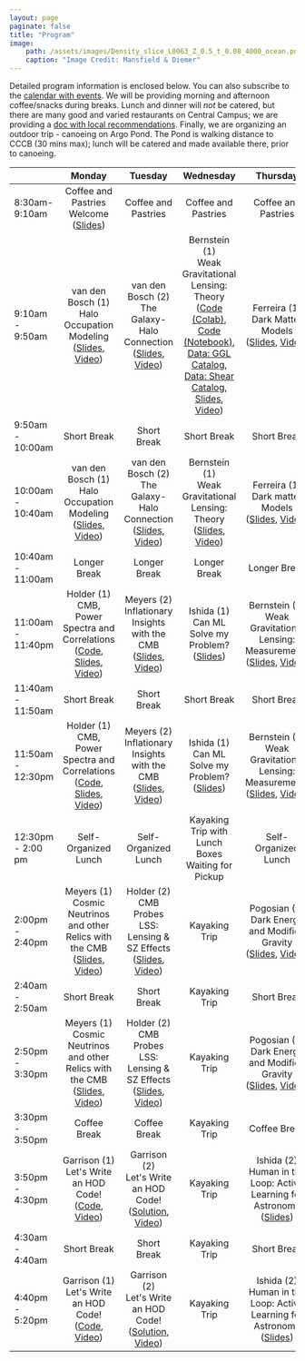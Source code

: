 ```yaml
---
layout: page
paginate: false
title: "Program"
image:
    path: /assets/images/Density_slice_L0063_Z_0.5_t_0.08_4000_ocean.png
    caption: "Image Credit: Mansfield & Diemer"
---
```


Detailed program information is enclosed below. You can also subscribe to the [calendar with events](https://calendar.google.com/calendar/embed?src=c_309c07f23260af54e51cf9252b01a3793dd9d53a86601722d36605ef272db88b%40group.calendar.google.com&ctz=America%2FNew_York). We will be providing morning and afternoon coffee/snacks during breaks. Lunch and dinner will *not* be catered, but there are many good and varied restaurants on Central Campus; we are providing a [doc with local recommendations](https://docs.google.com/document/d/1m9LPu9BdRdXluJlyFg-gHIzmNICdsXhO/edit?usp=sharing&ouid=107916546578111437896&rtpof=true&sd=true). Finally, we are organizing an outdoor trip - canoeing on Argo Pond. The Pond is walking distance to CCCB (30 mins max); lunch will be catered and made available there, prior to canoeing.

&nbsp; |Monday | Tuesday | Wednesday | Thursday | Friday
-------|:-----:|:-----:|:-----:|:-----:|:-----:
8:30am- 9:10am | Coffee and Pastries <br> Welcome <br> ([Slides](assets/talks/welcome_address.pdf))| Coffee and Pastries | Coffee and Pastries | Coffee and Pastries | Coffee and Pastries
9:10am - 9:50am | van den Bosch (1) <br> Halo Occupation Modeling <br> ([Slides](assets/talks/Lecture1_vdBosch.pdf), [Video](https://www.youtube.com/watch?v=KwfFp9b7tBM)) | van den Bosch (2) <br> The Galaxy-Halo Connection <br> ([Slides](assets/talks/Lecture2_vdBosch.pdf), [Video](https://www.youtube.com/watch?v=zWqOO2SgvPU)) | Bernstein (1) <br> Weak Gravitational Lensing:  Theory <br> ([Code (Colab)](https://colab.research.google.com/drive/1DSrd4xHOiJKRX1MSkE5uaj5efJ-rx6w2?usp=sharing), [Code (Notebook)](assets/data/Gravitational_lensing_roblems.ipynb), [Data: GGL Catalog](assets/data/ggl_catalog.fits), [Data: Shear Catalog](assets/data/shear_catalog.fits), [Slides](assets/talks/Bernstein_WL.pdf), [Video](https://www.youtube.com/watch?v=m9MYy-AW_do)) | Ferreira (1) <br> Dark Matter Models <br> ([Slides](assets/talks/Lecture1_DM_Evidence_model_building_compressed.pdf), [Video](https://www.youtube.com/watch?v=U24T8iUJVVc)) | Gluscevic (1) <br> Cosmological Probes  of Dark Matter <br> ([Slides](assets/talks/dark-matter-cosmology-michigan-2023-compressed.pdf), [Video](https://www.youtube.com/watch?v=JI1t0dFaSd4))
9:50am - 10:00am | Short Break | Short Break | Short Break | Short Break | Short Break
10:00am - 10:40am | van den Bosch (1) <br> Halo Occupation Modeling <br> ([Slides](assets/talks/Lecture2_vdBosch.pdf), [Video](https://www.youtube.com/watch?v=KwfFp9b7tBM)) | van den Bosch (2) <br> The Galaxy-Halo Connection <br> ([Slides](assets/talks/Lecture2_vdBosch.pdf), [Video](https://www.youtube.com/watch?v=zWqOO2SgvPU)) | Bernstein (1) <br> Weak Gravitational Lensing:  Theory <br> ([Slides](assets/talks/Bernstein_WL.pdf), [Video](https://www.youtube.com/watch?v=m9MYy-AW_do)) | Ferreira (1) <br> Dark matter Models <br> ([Slides](assets/talks/Lecture1_DM_Evidence_model_building_compressed.pdf), [Video](https://www.youtube.com/watch?v=U24T8iUJVVc)) | Gluscevic (1) <br> Cosmological Probes of Dark Matter <br> ([Slides](assets/talks/dark-matter-cosmology-michigan-2023-compressed.pdf), [Video](https://www.youtube.com/watch?v=JI1t0dFaSd4))
10:40am - 11:00am | Longer Break | Longer Break | Longer Break | Longer Break | Longer Break
11:00am - 11:40pm | Holder (1) <br> CMB, Power Spectra and Correlations <br> ([Code](https://colab.research.google.com/drive/1eTdIY2EUTv1WDJIHs_vdOZ3dsVQV8mXa?usp=sharing), [Slides](assets/talks/michigan_cmb2.pdf), [Video](https://www.youtube.com/watch?v=biMk2WkntJ0)) | Meyers (2) <br> Inflationary Insights with the CMB <br> ([Slides](assets/talks/Michigan_Summer_School-Lecture_2-Inflation.pdf), [Video](https://www.youtube.com/watch?v=uzL1rxdYXNc)) | Ishida (1) <br> Can ML Solve my Problem? <br> ([Slides](assets/talks/Ishida_Michigan2023_part1.pdf)) | Bernstein (2) <br> Weak Gravitational Lensing: Measurements <br> ([Slides](assets/talks/Bernstein_WL.pdf), [Video](https://www.youtube.com/watch?v=eVAe-kGsj5A))| Pogosian (2) <br> Dark Energy and Modified Gravity <br> ([Slides](assets/talks/Pogosian_Parts_III_IV.pdf), [Video](https://www.youtube.com/watch?v=6Buny4SLlpc))
11:40am - 11:50am | Short Break | Short Break | Short Break | Short Break | Short Break
11:50am - 12:30pm | Holder (1) <br> CMB, Power Spectra and Correlations <br> ([Code](https://colab.research.google.com/drive/1eTdIY2EUTv1WDJIHs_vdOZ3dsVQV8mXa?usp=sharing), [Slides](assets/talks/michigan_cmb2.pdf), [Video](https://www.youtube.com/watch?v=biMk2WkntJ0)) | Meyers (2) <br> Inflationary Insights with the CMB <br> ([Slides](assets/talks/Michigan_Summer_School-Lecture_2-Inflation.pdf), [Video](https://www.youtube.com/watch?v=uzL1rxdYXNc)) | Ishida (1) <br> Can ML Solve my Problem? <br> ([Slides](assets/talks/Ishida_Michigan2023_part1.pdf)) | Bernstein (2) <br> Weak Gravitational Lensing: Measurements <br> ([Slides](assets/talks/Bernstein_WL.pdf), [Video](https://www.youtube.com/watch?v=eVAe-kGsj5A))| Pogosian (2) <br> Dark Energy and Modified Gravity <br> ([Slides](assets/talks/Pogosian_Parts_III_IV.pdf), [Video](https://www.youtube.com/watch?v=6Buny4SLlpc))
12:30pm - 2:00 pm | Self-Organized Lunch | Self-Organized Lunch | Kayaking Trip with Lunch Boxes Waiting for Pickup | Self-Organized Lunch | Self-Organized Lunch
2:00pm - 2:40pm | Meyers (1) <br> Cosmic Neutrinos and other Relics with the CMB <br> ([Slides](assets/talks/Michigan_Summer_School-Lecture_1-Light_Relics.pdf), [Video](https://www.youtube.com/watch?v=-oVTdhR_WSk)) | Holder (2) <br> CMB Probes LSS: Lensing & SZ Effects <br> ([Slides](assets/talks/michigan_cmb_lss.pdf), [Video](https://www.youtube.com/watch?v=27t1f12jIQM)) | Kayaking Trip | Pogosian (1) <br> Dark Energy and Modified Gravity <br> ([Slides](assets/talks/Pogosian_Parts_I_II.pdf), [Video](https://www.youtube.com/watch?v=cbAd5evzpG0)) | Ferreira (2) <br> Dark Matter Models <br> ([Slides](assets/talks/Lecture2_DM_models_compressed.pdf), [Video](https://www.youtube.com/watch?v=24K8QQqyZwM))
2:40am - 2:50am | Short Break | Short Break | Kayaking Trip | Short Break | Short Break
2:50pm - 3:30pm | Meyers (1) <br> Cosmic Neutrinos and other Relics with the CMB <br> ([Slides](assets/talks/Michigan_Summer_School-Lecture_1-Light_Relics.pdf), [Video](https://www.youtube.com/watch?v=-oVTdhR_WSk)) | Holder (2) <br> CMB Probes LSS: Lensing & SZ Effects <br> ([Slides](assets/talks/Michigan_Summer_School-Lecture_1-Light_Relics.pdf), [Video](https://www.youtube.com/watch?v=-oVTdhR_WSk)) | Kayaking Trip | Pogosian (1) <br> Dark Energy and Modified Gravity <br> ([Slides](assets/talks/Pogosian_Parts_I_II.pdf), [Video](https://www.youtube.com/watch?v=cbAd5evzpG0)) | Ferreira (2) <br> Dark Matter Models <br> ([Slides](assets/talks/Lecture2_DM_models_compressed.pdf), [Video](https://www.youtube.com/watch?v=24K8QQqyZwM))
3:30pm - 3:50pm | Coffee Break | Coffee Break | Kayaking Trip | Coffee Break | Coffee Break
3:50pm - 4:30pm | Garrison (1) <br> Let's Write an HOD Code! <br> ([Code](https://colab.research.google.com/drive/1WuKCpfvWUbpb-nyx00NIASd2Rf7Dt0JK?usp=sharing), [Video](https://www.youtube.com/watch?v=zmVKtFq0RRo)) | Garrison (2) <br> Let's Write an HOD Code! <br> ([Solution](https://colab.research.google.com/drive/1D5EK526r_Px0NW8X_JhJTksOwwOeL2M6?usp=sharing), [Video](https://www.youtube.com/watch?v=hGGfRJ37RHY)) | Kayaking Trip | Ishida (2) <br> Human in the Loop:  Active Learning for Astronomy <br> ([Slides](assets/talks/Ishida_Michigan2023_part2.pdf)) | Gluscevic (2) <br> Cosmological Probes  of Dark Matter <br> ([Slides](assets/talks/dark-matter-cosmology-michigan-2023-compressed.pdf), [Video](https://www.youtube.com/watch?v=G0C9JhDbjig))
4:30am - 4:40am | Short Break | Short Break | Kayaking Trip | Short Break | Short Break
4:40pm - 5:20pm | Garrison (1) <br> Let's Write an HOD Code! <br> ([Code](https://colab.research.google.com/drive/1WuKCpfvWUbpb-nyx00NIASd2Rf7Dt0JK?usp=sharing), [Video](https://www.youtube.com/watch?v=zmVKtFq0RRo)) | Garrison (2) <br> Let's Write an HOD Code! <br> ([Solution](https://colab.research.google.com/drive/1D5EK526r_Px0NW8X_JhJTksOwwOeL2M6?usp=sharing), [Video](https://www.youtube.com/watch?v=hGGfRJ37RHY)) | Kayaking Trip | Ishida (2) <br> Human in the Loop: Active Learning for Astronomy <br> ([Slides](assets/talks/Ishida_Michigan2023_part2.pdf)) | Gluscevic (2) <br> Cosmological Probes of Dark Matter <br> ([Slides](assets/talks/dark-matter-cosmology-michigan-2023-compressed.pdf), [Video](https://www.youtube.com/watch?v=G0C9JhDbjig))
